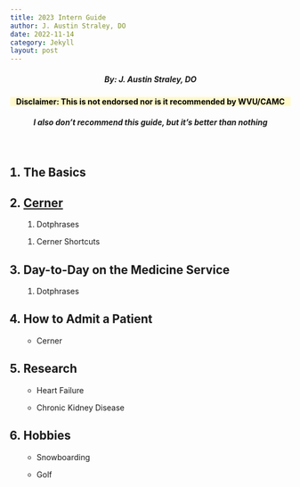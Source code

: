 ```yaml
---
title: 2023 Intern Guide
author: J. Austin Straley, DO
date: 2022-11-14
category: Jekyll
layout: post
---
```


<html>
<head>
<meta name="viewport" content="width=device-width, initial-scale=1">
<style>
h1 {
    text-align: center;
    margin: 10px 0px;
    padding: 5px;
    border: 1px solid #999;
}
h3 {
    text-align: center;
}
h4 {
    text-align: center;
    background-color: #FFFACD;
    color: black;
}
h5 {
    text-align: center;
}
h6 {
    font-size: 200%;
    text-align: center;
    border: 1px solid #999;
}
</style>
</head>

<body>
<div class="row">
    <h5>By: J. Austin Straley, DO</h5>
    <h4>Disclaimer: This is not endorsed nor is it recommended by WVU/CAMC</h4>
    <h5>I also don’t recommend this guide, but it’s better than nothing</h5>
    <br>
    <ol>
        <h2><li>The Basics</li></h2>
        <h2><li><a href="/_posts/2022-11-14-cerner.html">Cerner</a></li></h2>
            <ol><li>Dotphrases</li></ol>
            <ol><li>Cerner Shortcuts</li></ol>
        <h2><li>Day-to-Day on the Medicine Service</li></h2>
            <ol><li>Dotphrases</li></ol>
        <h2><li>How to Admit a Patient</li></h2>
            <ul><li>Cerner</li></ul>
        <h2><li>Research</li></h2>
            <ul><li>Heart Failure</li></ul>
            <ul><li>Chronic Kidney Disease</li></ul>
        <h2><li>Hobbies</li></h2>
            <ul><li>Snowboarding</li></ul>
            <ul><li>Golf</li></ul>
    </ol>
</div>
</body>

</html>


